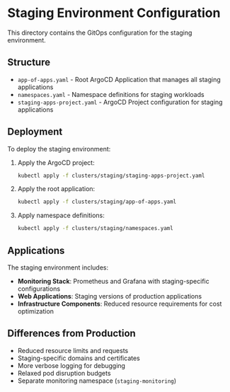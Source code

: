 # Staging Environment Configuration

This directory contains the GitOps configuration for the staging environment.

## Structure

- `app-of-apps.yaml` - Root ArgoCD Application that manages all staging applications
- `namespaces.yaml` - Namespace definitions for staging workloads
- `staging-apps-project.yaml` - ArgoCD Project configuration for staging applications

## Deployment

To deploy the staging environment:

1. Apply the ArgoCD project:
   ```bash
   kubectl apply -f clusters/staging/staging-apps-project.yaml
   ```

2. Apply the root application:
   ```bash
   kubectl apply -f clusters/staging/app-of-apps.yaml
   ```

3. Apply namespace definitions:
   ```bash
   kubectl apply -f clusters/staging/namespaces.yaml
   ```

## Applications

The staging environment includes:

- **Monitoring Stack**: Prometheus and Grafana with staging-specific configurations
- **Web Applications**: Staging versions of production applications
- **Infrastructure Components**: Reduced resource requirements for cost optimization

## Differences from Production

- Reduced resource limits and requests
- Staging-specific domains and certificates
- More verbose logging for debugging
- Relaxed pod disruption budgets
- Separate monitoring namespace (`staging-monitoring`)
